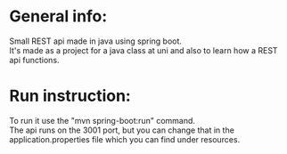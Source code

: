 # General info:
Small REST api made in java using spring boot.  
It's made as a project for a java class at uni and also to learn how a REST api functions.

# Run instruction:
To run it use the "mvn spring-boot:run" command.  
The api runs on the 3001 port, but you can change that in the application.properties file which you can find under resources.
